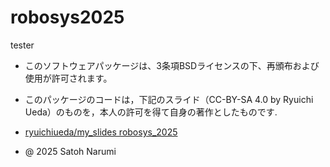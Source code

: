 # robosys2025
tester

- このソフトウェアパッケージは、3条項BSDライセンスの下、再頒布および使用が許可されます。

- このパッケージのコードは，下記のスライド（CC-BY-SA 4.0 by Ryuichi Ueda）のものを，本人の許可を得て自身の著作としたものです.

 - [ryuichiueda/my_slides robosys_2025](https://ryuichiueda.github.io/slides_marp/robosys2025/lesson5.html)

- @ 2025 Satoh Narumi
